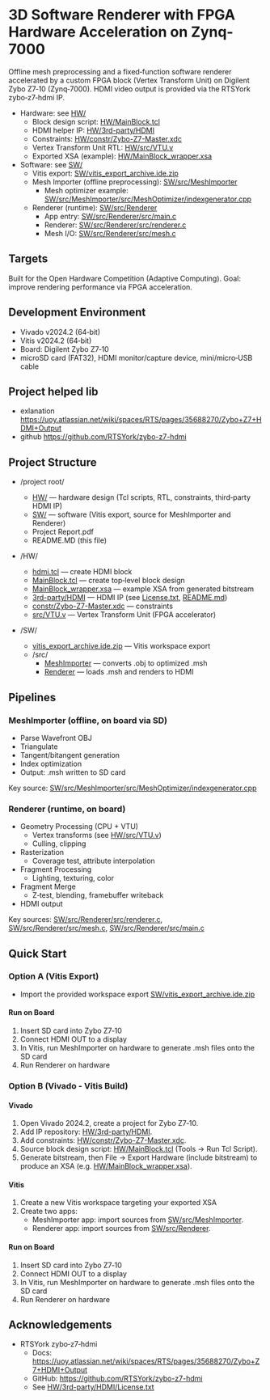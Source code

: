 # 3D Software Renderer with FPGA Hardware Acceleration on Zynq-7000

Offline mesh preprocessing and a fixed‑function software renderer accelerated by a custom FPGA block (Vertex Transform Unit) on Digilent Zybo Z7‑10 (Zynq‑7000). HDMI video output is provided via the RTSYork zybo‑z7‑hdmi IP.

- Hardware: see [HW/](HW)
  - Block design script: [HW/MainBlock.tcl](HW/MainBlock.tcl)
  - HDMI helper IP: [HW/3rd-party/HDMI](HW/3rd-party/HDMI)
  - Constraints: [HW/constr/Zybo-Z7-Master.xdc](HW/constr/Zybo-Z7-Master.xdc)
  - Vertex Transform Unit RTL: [HW/src/VTU.v](HW/src/VTU.v)
  - Exported XSA (example): [HW/MainBlock_wrapper.xsa](HW/MainBlock_wrapper.xsa)
- Software: see [SW/](SW)
  - Vitis export: [SW/vitis_export_archive.ide.zip](SW/vitis_export_archive.ide.zip)
  - Mesh Importer (offline preprocessing): [SW/src/MeshImporter](SW/src/MeshImporter)
    - Mesh optimizer example: [SW/src/MeshImporter/src/MeshOptimizer/indexgenerator.cpp](SW/src/MeshImporter/src/MeshOptimizer/indexgenerator.cpp)
  - Renderer (runtime): [SW/src/Renderer](SW/src/Renderer)
    - App entry: [SW/src/Renderer/src/main.c](SW/src/Renderer/src/main.c)
    - Renderer: [SW/src/Renderer/src/renderer.c](SW/src/Renderer/src/renderer.c)
    - Mesh I/O: [SW/src/Renderer/src/mesh.c](SW/src/Renderer/src/mesh.c)


## Targets
Built for the Open Hardware Competition (Adaptive Computing). Goal: improve rendering performance via FPGA acceleration.

## Development Environment
- Vivado v2024.2 (64‑bit)
- Vitis v2024.2 (64‑bit)
- Board: Digilent Zybo Z7‑10
- microSD card (FAT32), HDMI monitor/capture device, mini/micro‑USB cable



## Project helped lib
- exlanation https://uoy.atlassian.net/wiki/spaces/RTS/pages/35688270/Zybo+Z7+HDMI+Output
- github https://github.com/RTSYork/zybo-z7-hdmi
    
## Project Structure
- /project root/
  - [HW/](HW) — hardware design (Tcl scripts, RTL, constraints, third‑party HDMI IP)
  - [SW/](SW) — software (Vitis export, source for MeshImporter and Renderer)
  - Project Report.pdf
  - README.MD (this file)

- /HW/
  - [hdmi.tcl](HW/hdmi.tcl) — create HDMI block
  - [MainBlock.tcl](HW/MainBlock.tcl) — create top‑level block design
  - [MainBlock_wrapper.xsa](HW/MainBlock_wrapper.xsa) — example XSA from generated bitstream
  - [3rd-party/HDMI](HW/3rd-party/HDMI) — HDMI IP (see [License.txt](HW/3rd-party/HDMI/License.txt), [README.md](HW/3rd-party/HDMI/README.md))
  - [constr/Zybo-Z7-Master.xdc](HW/constr/Zybo-Z7-Master.xdc) — constraints
  - [src/VTU.v](HW/src/VTU.v) — Vertex Transform Unit (FPGA accelerator)

- /SW/
  - [vitis_export_archive.ide.zip](SW/vitis_export_archive.ide.zip) — Vitis workspace export
  - /src/
    - [MeshImporter](SW/src/MeshImporter) — converts .obj to optimized .msh
    - [Renderer](SW/src/Renderer) — loads .msh and renders to HDMI

## Pipelines

### MeshImporter (offline, on board via SD)
- Parse Wavefront OBJ
- Triangulate
- Tangent/bitangent generation
- Index optimization
- Output: .msh written to SD card

Key source: [SW/src/MeshImporter/src/MeshOptimizer/indexgenerator.cpp](SW/src/MeshImporter/src/MeshOptimizer/indexgenerator.cpp)

### Renderer (runtime, on board)
- Geometry Processing (CPU + VTU)
  - Vertex transforms (see [HW/src/VTU.v](HW/src/VTU.v))
  - Culling, clipping
- Rasterization
  - Coverage test, attribute interpolation
- Fragment Processing
  - Lighting, texturing, color
- Fragment Merge
  - Z‑test, blending, framebuffer writeback
- HDMI output

Key sources: [SW/src/Renderer/src/renderer.c](SW/src/Renderer/src/renderer.c), [SW/src/Renderer/src/mesh.c](SW/src/Renderer/src/mesh.c), [SW/src/Renderer/src/main.c](SW/src/Renderer/src/main.c)


## Quick Start

### Option A (Vitis Export)
- Import the provided workspace export [SW/vitis_export_archive.ide.zip](SW/vitis_export_archive.ide.zip)

#### Run on Board
1. Insert SD card into Zybo Z7‑10
2. Connect HDMI OUT to a display
3. In Vitis, run MeshImporter on hardware to generate .msh files onto the SD card
4. Run Renderer on hardware


### Option B (Vivado - Vitis Build)

#### Vivado
1. Open Vivado 2024.2, create a project for Zybo Z7‑10.
2. Add IP repository: [HW/3rd-party/HDMI](HW/3rd-party/HDMI).
3. Add constraints: [HW/constr/Zybo-Z7-Master.xdc](HW/constr/Zybo-Z7-Master.xdc).
4. Source block design script: [HW/MainBlock.tcl](HW/MainBlock.tcl) (Tools → Run Tcl Script).
5. Generate bitstream, then File → Export Hardware (include bitstream) to produce an XSA (e.g. [HW/MainBlock_wrapper.xsa](HW/MainBlock_wrapper.xsa)).

#### Vitis

1. Create a new Vitis workspace targeting your exported XSA
2. Create two apps:
    - MeshImporter app: import sources from [SW/src/MeshImporter](SW/src/MeshImporter).
    - Renderer app: import sources from [SW/src/Renderer](SW/src/Renderer).

#### Run on Board
1. Insert SD card into Zybo Z7‑10
2. Connect HDMI OUT to a display
3. In Vitis, run MeshImporter on hardware to generate .msh files onto the SD card
4. Run Renderer on hardware



## Acknowledgements
- RTSYork zybo‑z7‑hdmi
  - Docs: https://uoy.atlassian.net/wiki/spaces/RTS/pages/35688270/Zybo+Z7+HDMI+Output
  - GitHub: https://github.com/RTSYork/zybo-z7-hdmi
  - See [HW/3rd-party/HDMI/License.txt](HW/3rd-party/HDMI/License.txt)
